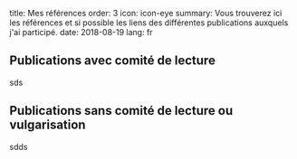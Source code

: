title: Mes références
order: 3
icon: icon-eye
summary: Vous trouverez ici les références et si possible les liens des différentes publications auxquels j'ai participé.
date: 2018-08-19
lang: fr

## Publications avec comité de lecture

sds

## Publications sans comité de lecture ou vulgarisation

sdds